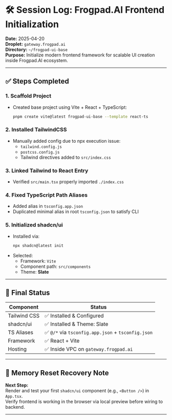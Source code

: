 
# 🛠️ Session Log: Frogpad.AI Frontend Initialization

**Date:** 2025-04-20  
**Droplet:** `gateway.frogpad.ai`  
**Directory:** `~/frogpad-ui-base`  
**Purpose:** Initialize modern frontend framework for scalable UI creation inside Frogpad.AI ecosystem.

---

## ✅ Steps Completed

### 1. Scaffold Project
- Created base project using Vite + React + TypeScript:
  ```bash
  pnpm create vite@latest frogpad-ui-base --template react-ts
  ```

### 2. Installed TailwindCSS
- Manually added config due to npx execution issue:
  - `tailwind.config.js`
  - `postcss.config.js`
  - Tailwind directives added to `src/index.css`

### 3. Linked Tailwind to React Entry
- Verified `src/main.tsx` properly imported `./index.css`

### 4. Fixed TypeScript Path Aliases
- Added alias in `tsconfig.app.json`
- Duplicated minimal alias in root `tsconfig.json` to satisfy CLI

### 5. Initialized shadcn/ui
- Installed via:
  ```bash
  npx shadcn@latest init
  ```
- Selected:
  - Framework: `Vite`
  - Component path: `src/components`
  - Theme: **Slate**

---

## 🔧 Final Status

| Component     | Status     |
|---------------|------------|
| Tailwind CSS  | ✅ Installed & Configured |
| shadcn/ui     | ✅ Installed & Theme: Slate |
| TS Aliases    | ✅ `@/*` via `tsconfig.app.json` + `tsconfig.json` |
| Framework     | ✅ React + Vite |
| Hosting       | ✅ Inside VPC on `gateway.frogpad.ai` |

---

## 🧠 Memory Reset Recovery Note

**Next Step:**  
Render and test your first `shadcn/ui` component (e.g., `<Button />`) in `App.tsx`.  
Verify frontend is working in the browser via local preview before wiring to backend.

---
